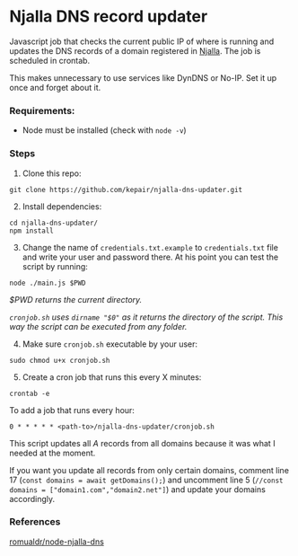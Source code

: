 # Njalla DNS record updater

Javascript job that checks the current public IP of where is running and updates the DNS records of a domain registered in [Njalla](https://njal.la/). The job is scheduled in crontab.

This makes unnecessary to use services like DynDNS or No-IP. Set it up once and forget about it.

### Requirements:

* Node must be installed (check with `node -v`)

### Steps

1. Clone this repo:
```
git clone https://github.com/kepair/njalla-dns-updater.git
```
2. Install dependencies:
```
cd njalla-dns-updater/
npm install
```
3. Change the name of `credentials.txt.example` to `credentials.txt` file and write your user and password there. At his point you can test the script by running:
```
node ./main.js $PWD
```
_$PWD returns the current directory._

_`cronjob.sh` uses `dirname "$0"` as it returns the directory of the script. This way the script can be executed from any folder._

4. Make sure `cronjob.sh` executable by your user:
```
sudo chmod u+x cronjob.sh
```
5. Create a cron job that runs this every X minutes:
```
crontab -e
```
To add a job that runs every hour:
```
0 * * * * * <path-to>/njalla-dns-updater/cronjob.sh
```

This script updates all _A_ records from all domains because it was what I needed at the moment. 

If you want you update all records from only certain domains, comment line 17 (`const domains = await getDomains();`) and uncomment line 5 (`//const domains = ["domain1.com","domain2.net"]`) and update your domains accordingly.

### References

[romualdr/node-njalla-dns](https://github.com/romualdr/node-njalla-dns)